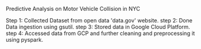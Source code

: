 Predictive Analysis on Motor Vehicle Collision in NYC

Step 1: Collected Dataset from open data 'data.gov' website. 
step 2: Done Data ingestion using gsutil. 
step 3: Stored data in Google Cloud Platform.
step 4: Accessed data from GCP and further cleaning and preprocessing it using pyspark.
